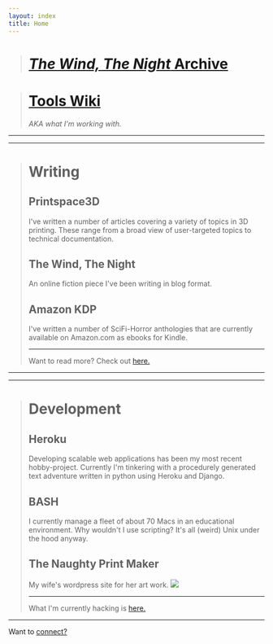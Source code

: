 ```yaml
---
layout: index
title: Home
---
```


> # [<i class="fa fa-pencil-square-o"></i> ***The Wind, The Night*** Archive](https://jpspadaro.github.io/thewindthenight)

> # [<i class="fa fa-cog"></i> Tools Wiki](/git-wiki)
>
> *AKA what I'm working with.*

---

---

> # <i class="fa fa-pencil-square-o"></i> Writing
> ## Printspace3D
> I've written a number of articles covering a variety of topics in 3D printing. These range from a broad view of user-targeted topics to technical documentation.
> ## The Wind, The Night
> An online fiction piece I've been writing in blog format.
> ## Amazon KDP
> I've written a number of SciFi-Horror anthologies that are currently available on Amazon.com as ebooks for Kindle.
>
> ---
> Want to read more? Check out [here.](/writing)

---

---

> # <i class="fa fa-desktop"></i> Development
> ## Heroku
> Developing scalable web applications has been my most recent hobby-project. Currently I'm tinkering with a procedurely generated text adventure written in python using Heroku and Django.
> ## BASH
> I currently manage a fleet of about 70 Macs in an educational environment. Why wouldn't I use scripting? It's all (weird) Unix under the hood anyway.
> ## The Naughty Print Maker
> My wife's wordpress site for her art work.
> ![](http://www.thenaughtyprintmaker.com/wp-content/uploads/2019/12/72062303_115764993162857_5250521111891804160_o.jpg)
>
> ---
> What I'm currently hacking is [here.](/development)

---


Want to [<i class="fa fa-handshake-o"></i> connect?](/contact)
